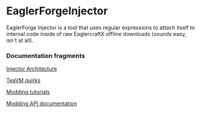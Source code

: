 # EaglerForgeInjector
EaglerForge Injector is a tool that uses regular expressions to attach itself to internal code inside of raw EaglercraftX offline downloads (sounds easy, isn't at all).

### Documentation fragments
[Injector Architecture](architecture.md)

[TeaVM quirks](quirks.md)

[Modding tutorials](tutorials/index.md)

[Modding API documentation](apidoc/index.md)